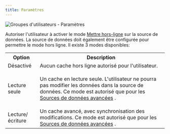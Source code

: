 ```yaml
---
title: Paramètres
---
```

![Groupes d'utilisateurs - Paramètres](https://webdevolutions.azureedge.net/docs/fr/server/ServerOp8038.png)  

Autoriser l'utilisateur à activer le mode [Mettre hors-ligne](/fr/rdm/windows/data-sources/offline-mode/) sur la source de données. La source de données doit également être configurée pour permettre le mode hors ligne. Il existe 3 modes disponibles:  

<table>
	<tr>
		<th>
Option 
		</th>
		<th>
Description 
		</th>
	</tr>
	<tr>
		<td>
Désactivé 
		</td>
		<td>
Aucun cache hors ligne autorisé pour l'utilisateur. 
		</td>
	</tr>
	<tr>
		<td>
Lecture seule 
		</td>
		<td>
		
Un cache en lecture seule. L'utilisateur ne pourra pas modifier les données dans la source de données. Ce mode est autorisé que pour les [Sources de données avancées](/fr/rdm/windows/data-sources/data-sources-types/advanced-data-sources/) . 
		</td>
	</tr>
	<tr>
		<td>
Lecture/écriture 
		</td>
		<td>
Un cache avancé, avec synchronisation des modifications. Ce mode est autorisé que pour les [Sources de données avancées](/fr/rdm/windows/data-sources/data-sources-types/advanced-data-sources/) . 
		</td>
	</tr>
</table>


